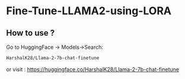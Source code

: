 # Fine-Tune-LLAMA2-using-LORA

## How to use ?
Go to HuggingFace -> Models->Search:
```bash
HarshalK28/Llama-2-7b-chat-finetune
```
or
visit : https://huggingface.co/HarshalK28/Llama-2-7b-chat-finetune
